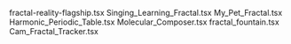 fractal-reality-flagship.tsx
Singing_Learning_Fractal.tsx
My_Pet_Fractal.tsx
Harmonic_Periodic_Table.tsx
Molecular_Composer.tsx
fractal_fountain.tsx
Cam_Fractal_Tracker.tsx
